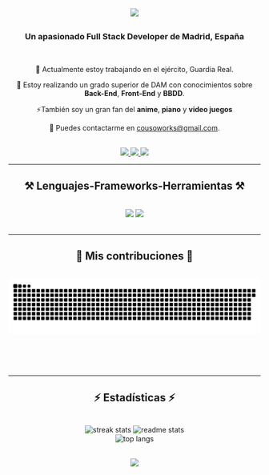 

<h1 align="center">
    <img src="https://readme-typing-svg.herokuapp.com/?font=Righteous&size=35&center=true&vCenter=true&width=500&height=70&duration=4000&lines=Hola+a+todos!+👋;+Soy+Jose+Couso;" />
</h1>

<h3 align="center">Un apasionado Full Stack Developer de Madrid, España</h3>


<br/>

<div align="center">
 
 🔭 Actualmente estoy trabajando en el ejército, Guardia Real.
 
 🌱 Estoy realizando un grado superior de DAM con conocimientos sobre **Back-End**,  **Front-End** y **BBDD**.

<!--💬 Pregúntame sobre: **Java, Python, SQL... o cualquier cosa-->

⚡También soy un gran fan del **anime**,  **piano** y **video juegos**
 
  💬 Puedes contactarme en cousoworks@gmail.com.

  <br/>

 </div>


<div align="center"> 
   
  <a href="mailto:cousoworks@gmail.com">
    <img src="https://img.shields.io/badge/Gmail-333333?style=for-the-badge&logo=gmail&logoColor=red" />
  </a>
  <a href="https://www.linkedin.com/in/jose-pascual-couso-perez">
    <img src="https://img.shields.io/badge/LinkedIn-0077B5?style=for-the-badge&logo=linkedin&logoColor=white" target="_blank" />
  </a>
  <a href="" target="_blank">
     <img src="https://img.shields.io/badge/Portfolio-FF5722?style=for-the-badge&logo=todoist&logoColor=white" target="_blank" /> 
  </a>
</div>

 <hr/>
 
<h2 align="center">⚒️ Lenguajes-Frameworks-Herramientas ⚒️</h2>
<br/>
<div align="center">
    <img src="https://skillicons.dev/icons?i=bootstrap,html,css,js,vscode,github,git" />
    <img src="https://skillicons.dev/icons?i=python,java,mysql,devto,discord,gitlab,notion" /><br>
</div>

<br/>
<hr/>

<div align="center">
  <h2>🐍 Mis contribuciones 🐍</h2>
  <br>
    
  <picture>
  <source media="(prefers-color-scheme: dark)" srcset="https://raw.githubusercontent.com/Blayneraptor/Blayneraptor/output/github-contribution-grid-snake-dark.svg">
  <source media="(prefers-color-scheme: ligth)" srcset="https://raw.githubusercontent.com/Blayneraptor/Blayneraptor/output/github-contribution-grid-snake.svg">
  <img alt="github contribution grid snake animation" src="https://raw.githubusercontent.com/Blayneraptor/Blayneraptor/output/github-contribution-grid-snake.svg">
</picture>
  
  <br/><br/><br/>
</div>

<hr/>

<h2 align="center">⚡ Estadísticas ⚡</h2>
<br>

<div align=center>
 <div align="center">
  <img width=390 height=160 src="https://github-readme-streak-stats.herokuapp.com/?user=Blayneraptor&count_private=true&theme=react&border_radius=10" alt="streak stats"/>
  <img width=390 src="https://github-readme-stats.vercel.app/api?username=Blayneraptor&count_private=true&show_icons=true&theme=react&rank_icon=github&border_radius=10" alt="readme stats" />
  <br/>
  <img width=325 align="center" src="https://github-readme-stats.vercel.app/api/top-langs/?username=Blayneraptor&hide=HTML&langs_count=8&layout=compact&theme=react&border_radius=10&size_weight=0.5&count_weight=0.5&exclude_repo=github-readme-stats" alt="top langs" />
</div>

<br/>



[![](https://visitcount.itsvg.in/api?id=Blayneraptor&icon=2&color=12)](https://visitcount.itsvg.in)








